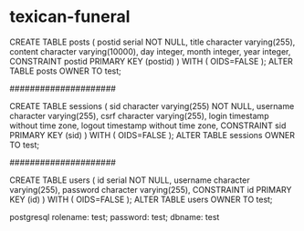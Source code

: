texican-funeral
===============


CREATE TABLE posts
(
  postid serial NOT NULL,
  title character varying(255),
  content character varying(10000),
  day integer,
  month integer,
  year integer,
  CONSTRAINT postid PRIMARY KEY (postid)
)
WITH (
  OIDS=FALSE
);
ALTER TABLE posts
  OWNER TO test;
  

#####################


CREATE TABLE sessions
(
  sid character varying(255) NOT NULL,
  username character varying(255),
  csrf character varying(255),
  login timestamp without time zone,
  logout timestamp without time zone,
  CONSTRAINT sid PRIMARY KEY (sid)
)
WITH (
  OIDS=FALSE
);
ALTER TABLE sessions
  OWNER TO test;



#####################



CREATE TABLE users
(
  id serial NOT NULL,
  username character varying(255),
  password character varying(255),
  CONSTRAINT id PRIMARY KEY (id)
)
WITH (
  OIDS=FALSE
);
ALTER TABLE users
  OWNER TO test;



postgresql rolename: test; password: test; dbname: test

